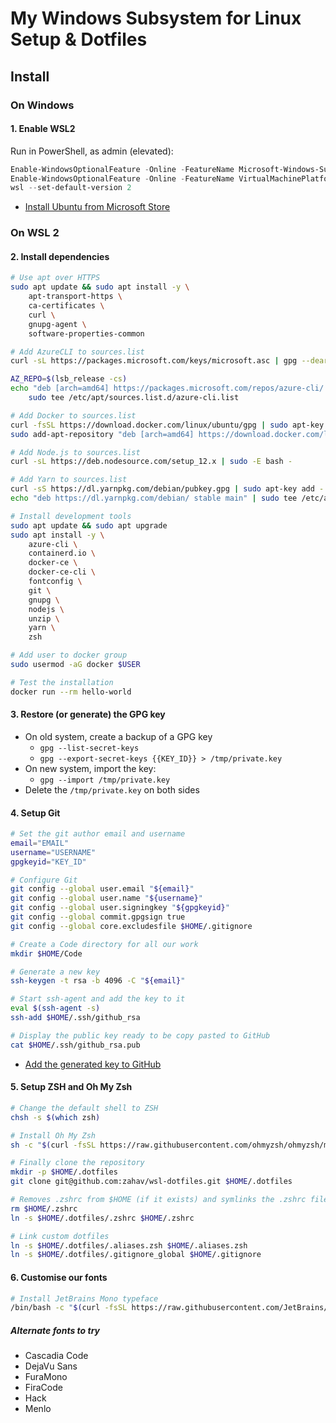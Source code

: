 My Windows Subsystem for Linux Setup & Dotfiles
===============================================

Install
-------

### On Windows

#### 1. Enable WSL2

Run in PowerShell, as admin (elevated):

```ps1
Enable-WindowsOptionalFeature -Online -FeatureName Microsoft-Windows-Subsystem-Linux
Enable-WindowsOptionalFeature -Online -FeatureName VirtualMachinePlatform
wsl --set-default-version 2
```

- [Install Ubuntu from Microsoft Store](https://www.microsoft.com/en-au/p/ubuntu/9nblggh4msv6)

### On WSL 2

#### 2. Install dependencies

```bash
# Use apt over HTTPS
sudo apt update && sudo apt install -y \
    apt-transport-https \
    ca-certificates \
    curl \
    gnupg-agent \
    software-properties-common

# Add AzureCLI to sources.list
curl -sL https://packages.microsoft.com/keys/microsoft.asc | gpg --dearmor | sudo tee /etc/apt/trusted.gpg.d/microsoft.gpg > /dev/null

AZ_REPO=$(lsb_release -cs)
echo "deb [arch=amd64] https://packages.microsoft.com/repos/azure-cli/ $AZ_REPO main" |
    sudo tee /etc/apt/sources.list.d/azure-cli.list

# Add Docker to sources.list
curl -fsSL https://download.docker.com/linux/ubuntu/gpg | sudo apt-key add -
sudo add-apt-repository "deb [arch=amd64] https://download.docker.com/linux/ubuntu $(lsb_release -cs) stable"

# Add Node.js to sources.list
curl -sL https://deb.nodesource.com/setup_12.x | sudo -E bash -

# Add Yarn to sources.list
curl -sS https://dl.yarnpkg.com/debian/pubkey.gpg | sudo apt-key add -
echo "deb https://dl.yarnpkg.com/debian/ stable main" | sudo tee /etc/apt/sources.list.d/yarn.list

# Install development tools
sudo apt update && sudo apt upgrade
sudo apt install -y \
    azure-cli \
    containerd.io \
    docker-ce \
    docker-ce-cli \
    fontconfig \
    git \
    gnupg \
    nodejs \
    unzip \
    yarn \
    zsh

# Add user to docker group
sudo usermod -aG docker $USER

# Test the installation
docker run --rm hello-world
```

#### 3. Restore (or generate) the GPG key

- On old system, create a backup of a GPG key
  - `gpg --list-secret-keys`
  - `gpg --export-secret-keys {{KEY_ID}} > /tmp/private.key`
- On new system, import the key:
  - `gpg --import /tmp/private.key`
- Delete the `/tmp/private.key` on both sides

#### 4. Setup Git

```bash
# Set the git author email and username
email="EMAIL"
username="USERNAME"
gpgkeyid="KEY_ID"

# Configure Git
git config --global user.email "${email}"
git config --global user.name "${username}"
git config --global user.signingkey "${gpgkeyid}"
git config --global commit.gpgsign true
git config --global core.excludesfile $HOME/.gitignore

# Create a Code directory for all our work
mkdir $HOME/Code

# Generate a new key
ssh-keygen -t rsa -b 4096 -C "${email}"

# Start ssh-agent and add the key to it
eval $(ssh-agent -s)
ssh-add $HOME/.ssh/github_rsa

# Display the public key ready to be copy pasted to GitHub
cat $HOME/.ssh/github_rsa.pub
```

- [Add the generated key to GitHub](https://github.com/settings/ssh/new)

#### 5. Setup ZSH and Oh My Zsh

```bash
# Change the default shell to ZSH
chsh -s $(which zsh)

# Install Oh My Zsh
sh -c "$(curl -fsSL https://raw.githubusercontent.com/ohmyzsh/ohmyzsh/master/tools/install.sh)"

# Finally clone the repository
mkdir -p $HOME/.dotfiles
git clone git@github.com:zahav/wsl-dotfiles.git $HOME/.dotfiles

# Removes .zshrc from $HOME (if it exists) and symlinks the .zshrc file from the .dotfiles
rm $HOME/.zshrc
ln -s $HOME/.dotfiles/.zshrc $HOME/.zshrc

# Link custom dotfiles
ln -s $HOME/.dotfiles/.aliases.zsh $HOME/.aliases.zsh
ln -s $HOME/.dotfiles/.gitignore_global $HOME/.gitignore
```

#### 6. Customise our fonts

```bash
# Install JetBrains Mono typeface
/bin/bash -c "$(curl -fsSL https://raw.githubusercontent.com/JetBrains/JetBrainsMono/master/install_manual.sh)"
```

##### Alternate fonts to try

- Cascadia Code
- DejaVu Sans
- FuraMono
- FiraCode
- Hack
- Menlo
